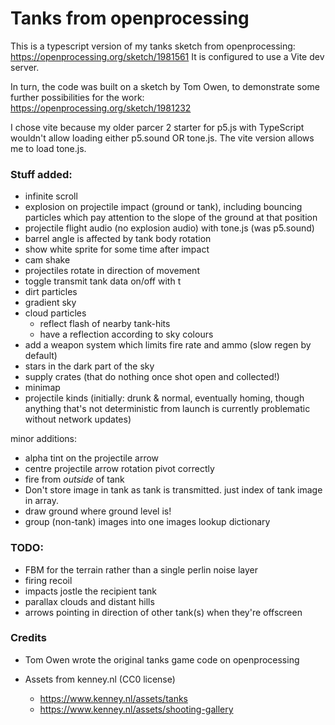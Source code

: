 # Tanks from openprocessing

This is a typescript version of my tanks sketch from openprocessing:
https://openprocessing.org/sketch/1981561
It is configured to use a Vite dev server.

In turn, the code was built on a sketch by Tom Owen, to demonstrate some further possibilities for the work:
https://openprocessing.org/sketch/1981232

I chose vite because my older parcer 2 starter for p5.js with TypeScript wouldn't allow loading either p5.sound OR tone.js. The vite version allows me to load tone.js.

### Stuff added:

-   infinite scroll
-   explosion on projectile impact (ground or tank), including bouncing particles which pay attention to the slope of the ground at that position
-   projectile flight audio (no explosion audio) with tone.js (was p5.sound)
-   barrel angle is affected by tank body rotation
-   show white sprite for some time after impact
-   cam shake
-   projectiles rotate in direction of movement
-   toggle transmit tank data on/off with t
-   dirt particles
-   gradient sky
-   cloud particles
    -   reflect flash of nearby tank-hits
    -   have a reflection according to sky colours
-   add a weapon system which limits fire rate and ammo (slow regen by default)
-   stars in the dark part of the sky
-   supply crates (that do nothing once shot open and collected!)
-   minimap
-   projectile kinds (initially: drunk & normal, eventually homing, though anything that's not deterministic from launch is currently problematic without network updates)

minor additions:

-   alpha tint on the projectile arrow
-   centre projectile arrow rotation pivot correctly
-   fire from _outside_ of tank
-   Don't store image in tank as tank is transmitted. just index of tank image in array.
-   draw ground where ground level is!
-   group (non-tank) images into one images lookup dictionary

### TODO:

-   FBM for the terrain rather than a single perlin noise layer
-   firing recoil
-   impacts jostle the recipient tank
-   parallax clouds and distant hills
-   arrows pointing in direction of other tank(s) when they're offscreen

### Credits

-   Tom Owen wrote the original tanks game code on openprocessing
-   Assets from kenney.nl (CC0 license)

    -   https://www.kenney.nl/assets/tanks
    -   https://www.kenney.nl/assets/shooting-gallery
